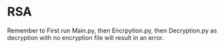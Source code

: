 # RSA
Remember to First run Main.py, then Encrpytion.py, then Decryption.py as decryption with no encryption file will result in an error.
